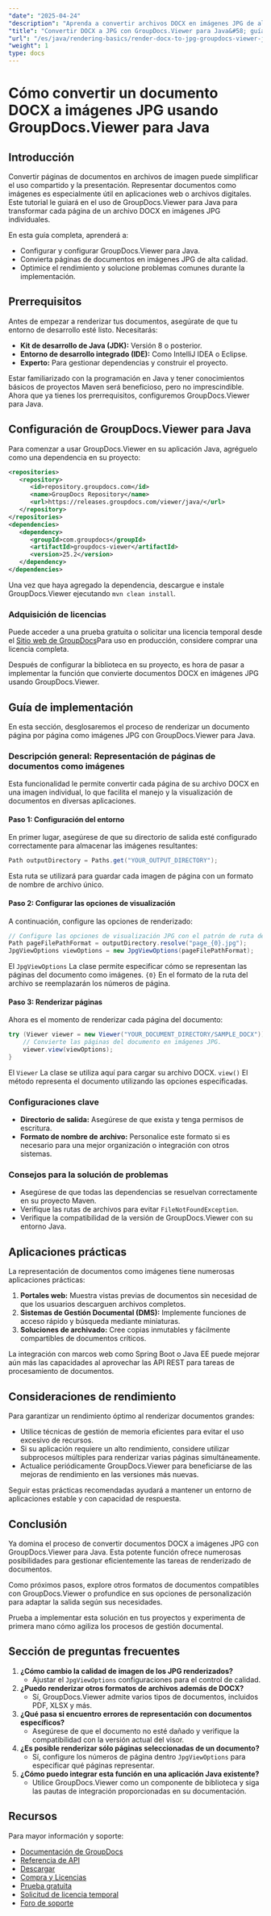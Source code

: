 ```yaml
---
"date": "2025-04-24"
"description": "Aprenda a convertir archivos DOCX en imágenes JPG de alta calidad con GroupDocs.Viewer para Java. Siga esta guía completa para una implementación fluida."
"title": "Convertir DOCX a JPG con GroupDocs.Viewer para Java&#58; guía paso a paso"
"url": "/es/java/rendering-basics/render-docx-to-jpg-groupdocs-viewer-java/"
"weight": 1
type: docs
---
```

# Cómo convertir un documento DOCX a imágenes JPG usando GroupDocs.Viewer para Java

## Introducción

Convertir páginas de documentos en archivos de imagen puede simplificar el uso compartido y la presentación. Representar documentos como imágenes es especialmente útil en aplicaciones web o archivos digitales. Este tutorial le guiará en el uso de GroupDocs.Viewer para Java para transformar cada página de un archivo DOCX en imágenes JPG individuales.

En esta guía completa, aprenderá a:
- Configurar y configurar GroupDocs.Viewer para Java.
- Convierta páginas de documentos en imágenes JPG de alta calidad.
- Optimice el rendimiento y solucione problemas comunes durante la implementación.

## Prerrequisitos
Antes de empezar a renderizar tus documentos, asegúrate de que tu entorno de desarrollo esté listo. Necesitarás:

- **Kit de desarrollo de Java (JDK):** Versión 8 o posterior.
- **Entorno de desarrollo integrado (IDE):** Como IntelliJ IDEA o Eclipse.
- **Experto:** Para gestionar dependencias y construir el proyecto.

Estar familiarizado con la programación en Java y tener conocimientos básicos de proyectos Maven será beneficioso, pero no imprescindible. Ahora que ya tienes los prerrequisitos, configuremos GroupDocs.Viewer para Java.

## Configuración de GroupDocs.Viewer para Java
Para comenzar a usar GroupDocs.Viewer en su aplicación Java, agréguelo como una dependencia en su proyecto:

```xml
<repositories>
   <repository>
      <id>repository.groupdocs.com</id>
      <name>GroupDocs Repository</name>
      <url>https://releases.groupdocs.com/viewer/java/</url>
   </repository>
</repositories>
<dependencies>
   <dependency>
      <groupId>com.groupdocs</groupId>
      <artifactId>groupdocs-viewer</artifactId>
      <version>25.2</version>
   </dependency>
</dependencies>
```

Una vez que haya agregado la dependencia, descargue e instale GroupDocs.Viewer ejecutando `mvn clean install`.

### Adquisición de licencias
Puede acceder a una prueba gratuita o solicitar una licencia temporal desde el [Sitio web de GroupDocs](https://purchase.groupdocs.com/temporary-license/)Para uso en producción, considere comprar una licencia completa.

Después de configurar la biblioteca en su proyecto, es hora de pasar a implementar la función que convierte documentos DOCX en imágenes JPG usando GroupDocs.Viewer.

## Guía de implementación
En esta sección, desglosaremos el proceso de renderizar un documento página por página como imágenes JPG con GroupDocs.Viewer para Java. 

### Descripción general: Representación de páginas de documentos como imágenes
Esta funcionalidad le permite convertir cada página de su archivo DOCX en una imagen individual, lo que facilita el manejo y la visualización de documentos en diversas aplicaciones.

#### Paso 1: Configuración del entorno
En primer lugar, asegúrese de que su directorio de salida esté configurado correctamente para almacenar las imágenes resultantes:

```java
Path outputDirectory = Paths.get("YOUR_OUTPUT_DIRECTORY");
```

Esta ruta se utilizará para guardar cada imagen de página con un formato de nombre de archivo único.

#### Paso 2: Configurar las opciones de visualización
A continuación, configure las opciones de renderizado:

```java
// Configure las opciones de visualización JPG con el patrón de ruta del archivo de salida.
Path pageFilePathFormat = outputDirectory.resolve("page_{0}.jpg");
JpgViewOptions viewOptions = new JpgViewOptions(pageFilePathFormat);
```

El `JpgViewOptions` La clase permite especificar cómo se representan las páginas del documento como imágenes. `{0}` En el formato de la ruta del archivo se reemplazarán los números de página.

#### Paso 3: Renderizar páginas
Ahora es el momento de renderizar cada página del documento:

```java
try (Viewer viewer = new Viewer("YOUR_DOCUMENT_DIRECTORY/SAMPLE_DOCX")) {
    // Convierte las páginas del documento en imágenes JPG.
    viewer.view(viewOptions);
}
```

El `Viewer` La clase se utiliza aquí para cargar su archivo DOCX. `view()` El método representa el documento utilizando las opciones especificadas.

### Configuraciones clave
- **Directorio de salida:** Asegúrese de que exista y tenga permisos de escritura.
- **Formato de nombre de archivo:** Personalice este formato si es necesario para una mejor organización o integración con otros sistemas.

### Consejos para la solución de problemas
- Asegúrese de que todas las dependencias se resuelvan correctamente en su proyecto Maven.
- Verifique las rutas de archivos para evitar `FileNotFoundException`.
- Verifique la compatibilidad de la versión de GroupDocs.Viewer con su entorno Java.

## Aplicaciones prácticas
La representación de documentos como imágenes tiene numerosas aplicaciones prácticas:

1. **Portales web:** Muestra vistas previas de documentos sin necesidad de que los usuarios descarguen archivos completos.
2. **Sistemas de Gestión Documental (DMS):** Implemente funciones de acceso rápido y búsqueda mediante miniaturas.
3. **Soluciones de archivado:** Cree copias inmutables y fácilmente compartibles de documentos críticos.

La integración con marcos web como Spring Boot o Java EE puede mejorar aún más las capacidades al aprovechar las API REST para tareas de procesamiento de documentos.

## Consideraciones de rendimiento
Para garantizar un rendimiento óptimo al renderizar documentos grandes:
- Utilice técnicas de gestión de memoria eficientes para evitar el uso excesivo de recursos.
- Si su aplicación requiere un alto rendimiento, considere utilizar subprocesos múltiples para renderizar varias páginas simultáneamente.
- Actualice periódicamente GroupDocs.Viewer para beneficiarse de las mejoras de rendimiento en las versiones más nuevas.

Seguir estas prácticas recomendadas ayudará a mantener un entorno de aplicaciones estable y con capacidad de respuesta.

## Conclusión
Ya domina el proceso de convertir documentos DOCX a imágenes JPG con GroupDocs.Viewer para Java. Esta potente función ofrece numerosas posibilidades para gestionar eficientemente las tareas de renderizado de documentos.

Como próximos pasos, explore otros formatos de documentos compatibles con GroupDocs.Viewer o profundice en sus opciones de personalización para adaptar la salida según sus necesidades. 

Prueba a implementar esta solución en tus proyectos y experimenta de primera mano cómo agiliza los procesos de gestión documental.

## Sección de preguntas frecuentes
1. **¿Cómo cambio la calidad de imagen de los JPG renderizados?**
   - Ajustar el `JpgViewOptions` configuraciones para el control de calidad.
2. **¿Puedo renderizar otros formatos de archivos además de DOCX?**
   - Sí, GroupDocs.Viewer admite varios tipos de documentos, incluidos PDF, XLSX y más.
3. **¿Qué pasa si encuentro errores de representación con documentos específicos?**
   - Asegúrese de que el documento no esté dañado y verifique la compatibilidad con la versión actual del visor.
4. **¿Es posible renderizar sólo páginas seleccionadas de un documento?**
   - Sí, configure los números de página dentro `JpgViewOptions` para especificar qué páginas representar.
5. **¿Cómo puedo integrar esta función en una aplicación Java existente?**
   - Utilice GroupDocs.Viewer como un componente de biblioteca y siga las pautas de integración proporcionadas en su documentación.

## Recursos
Para mayor información y soporte:
- [Documentación de GroupDocs](https://docs.groupdocs.com/viewer/java/)
- [Referencia de API](https://reference.groupdocs.com/viewer/java/)
- [Descargar](https://releases.groupdocs.com/viewer/java/)
- [Compra y Licencias](https://purchase.groupdocs.com/buy)
- [Prueba gratuita](https://releases.groupdocs.com/viewer/java/)
- [Solicitud de licencia temporal](https://purchase.groupdocs.com/temporary-license/)
- [Foro de soporte](https://forum.groupdocs.com/c/viewer/9)